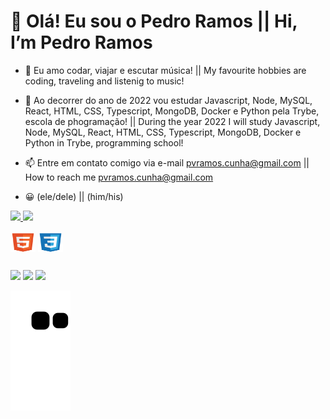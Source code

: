 
  
<h1>👋 Olá! Eu sou o Pedro Ramos || Hi, I’m Pedro Ramos</h1>

- 👀 Eu amo codar, viajar e escutar música! || My favourite hobbies are coding, traveling and listenig to music!

- 🌱 Ao decorrer do ano de 2022 vou estudar Javascript, Node, MySQL, React, HTML, CSS, Typescript, MongoDB, Docker e Python pela Trybe, escola de phogramação! || During the year 2022 I will study Javascript, Node, MySQL, React, HTML, CSS, Typescript, MongoDB, Docker e Python in Trybe, programming school!

- 📫 Entre em contato comigo via e-mail pvramos.cunha@gmail.com || How to reach me pvramos.cunha@gmail.com

- 😀 (ele/dele) || (him/his)

<div align="left">
  <a href="https://github.com/PedrovRamos">
  <img display= flex height="160em" src="https://github-readme-stats.vercel.app/api?username=PedrovRamos&show_icons=true&theme=dark&include_all_commits=true&count_private=true"/>
  <img display= flex  height="160em" src="https://github-readme-stats.vercel.app/api/top-langs/?username=PedrovRamos&layout=compact&langs_count=7&theme=dark"/>
  </a>
</div>

<div style="display: inline_block"><br>
  <img align="center" alt="Pedro-HTML" height="30" width="40" src="https://raw.githubusercontent.com/devicons/devicon/master/icons/html5/html5-original.svg">
  <img align="center" alt="Pedro-CSS" height="30" width="40" src="https://raw.githubusercontent.com/devicons/devicon/master/icons/css3/css3-original.svg">
  </div>
  
  ##
  
  <div> 
  <a href="https://instagram.com/pv.c.r" target="_blank"><img src="https://img.shields.io/badge/-Instagram-%23E4405F?style=for-the-badge&logo=instagram&logoColor=white" target="_blank"></a>
  <a href = "mailto:pvramos.cunha@gmail.com"><img src="https://img.shields.io/badge/-Gmail-%23333?style=for-the-badge&logo=gmail&logoColor=white" target="_blank"></a>
  <a href="https://www.linkedin.com/in/pedro-victor-cunha-ramos-12931a230" target="_blank"><img src="https://img.shields.io/badge/-LinkedIn-%230077B5?style=for-the-badge&logo=linkedin&logoColor=white" target="_blank"></a>
  
 <div>

  ![Snake animation](https://github.com/rafaballerini/rafaballerini/blob/output/github-contribution-grid-snake.svg)
   
 </div>
